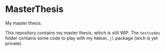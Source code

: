 # MasterThesis
My master thesis.

This repository contains my master thesis, which is still WIP.
The `testcodes` folder contains some code to play with my `RANSAC.jl` package (wich is yet private).
